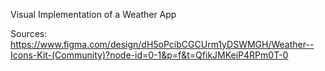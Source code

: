 Visual Implementation of a Weather App

Sources:
https://www.figma.com/design/dH5oPcibCGCUrm1yDSWMGH/Weather--Icons-Kit-(Community)?node-id=0-1&p=f&t=QfikJMKeiP4RPm0T-0